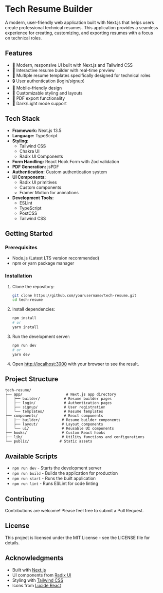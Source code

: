 # Tech Resume Builder

A modern, user-friendly web application built with Next.js that helps users create professional technical resumes. This application provides a seamless experience for creating, customizing, and exporting resumes with a focus on technical roles.

## Features

- 🎨 Modern, responsive UI built with Next.js and Tailwind CSS
- 📝 Interactive resume builder with real-time preview
- 🎯 Multiple resume templates specifically designed for technical roles
- 🔒 User authentication (login/signup)
- 📱 Mobile-friendly design
- 🎨 Customizable styling and layouts
- 📄 PDF export functionality
- 🌙 Dark/Light mode support

## Tech Stack

- **Framework:** Next.js 13.5
- **Language:** TypeScript
- **Styling:** 
  - Tailwind CSS
  - Chakra UI
  - Radix UI Components
- **Form Handling:** React Hook Form with Zod validation
- **PDF Generation:** jsPDF
- **Authentication:** Custom authentication system
- **UI Components:** 
  - Radix UI primitives
  - Custom components
  - Framer Motion for animations
- **Development Tools:**
  - ESLint
  - TypeScript
  - PostCSS
  - Tailwind CSS

## Getting Started

### Prerequisites

- Node.js (Latest LTS version recommended)
- npm or yarn package manager

### Installation

1. Clone the repository:
   ```bash
   git clone https://github.com/yourusername/tech-resume.git
   cd tech-resume
   ```

2. Install dependencies:
   ```bash
   npm install
   # or
   yarn install
   ```

3. Run the development server:
   ```bash
   npm run dev
   # or
   yarn dev
   ```

4. Open [http://localhost:3000](http://localhost:3000) with your browser to see the result.

## Project Structure

```
tech-resume/
├── app/                    # Next.js app directory
│   ├── builder/           # Resume builder pages
│   ├── login/             # Authentication pages
│   ├── signup/            # User registration
│   └── templates/         # Resume templates
├── components/            # React components
│   ├── builder/          # Resume builder components
│   ├── layout/           # Layout components
│   └── ui/               # Reusable UI components
├── hooks/                # Custom React hooks
├── lib/                  # Utility functions and configurations
└── public/              # Static assets
```

## Available Scripts

- `npm run dev` - Starts the development server
- `npm run build` - Builds the application for production
- `npm run start` - Runs the built application
- `npm run lint` - Runs ESLint for code linting

## Contributing

Contributions are welcome! Please feel free to submit a Pull Request.

## License

This project is licensed under the MIT License - see the LICENSE file for details.

## Acknowledgments

- Built with [Next.js](https://nextjs.org/)
- UI components from [Radix UI](https://www.radix-ui.com/)
- Styling with [Tailwind CSS](https://tailwindcss.com/)
- Icons from [Lucide React](https://lucide.dev/) 